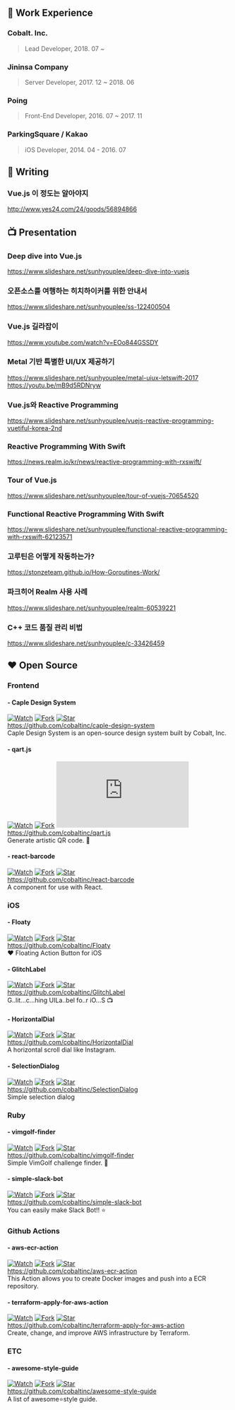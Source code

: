 ## 💼 Work Experience
### Cobalt. Inc.
> Lead Developer, 2018. 07 ~

### Jininsa Company
> Server Developer, 2017. 12 ~ 2018. 06

### Poing
> Front-End Developer, 2016. 07 ~ 2017. 11

### ParkingSquare / Kakao
> iOS Developer, 2014. 04 - 2016. 07

## 📘 Writing
### Vue.js 이 정도는 알아야지
http://www.yes24.com/24/goods/56894866

## 📺 Presentation
### Deep dive into Vue.js
https://www.slideshare.net/sunhyouplee/deep-dive-into-vuejs

### 오픈소스를 여행하는 히치하이커를 위한 안내서
https://www.slideshare.net/sunhyouplee/ss-122400504

### Vue.js 길라잡이
https://www.youtube.com/watch?v=EOo844GSSDY

### Metal 기반 특별한 UI/UX 제공하기
https://www.slideshare.net/sunhyouplee/metal-uiux-letswift-2017<br>
https://youtu.be/mB9d5RDNryw

### Vue.js와 Reactive Programming
https://www.slideshare.net/sunhyouplee/vuejs-reactive-programming-vuetiful-korea-2nd

### Reactive Programming With Swift
https://news.realm.io/kr/news/reactive-programming-with-rxswift/

### Tour of Vue.js
https://www.slideshare.net/sunhyouplee/tour-of-vuejs-70654520

### Functional Reactive Programming With Swift
https://www.slideshare.net/sunhyouplee/functional-reactive-programming-with-rxswift-62123571

### 고루틴은 어떻게 작동하는가?
https://stonzeteam.github.io/How-Goroutines-Work/

### 파크히어 Realm 사용 사례
https://www.slideshare.net/sunhyouplee/realm-60539221

### C++ 코드 품질 관리 비법
https://www.slideshare.net/sunhyouplee/c-33426459

## ❤️ Open Source
### Frontend
#### - Caple Design System 
[![Watch](https://img.shields.io/github/watchers/kciter/Floaty?style=social)](https://github.com/cobaltinc/caple-design-system/watchers)
[![Fork](https://img.shields.io/github/forks/kciter/Floaty?style=social)](https://github.com/cobaltinc/caple-design-system/network/members)
[![Star](https://img.shields.io/github/stars/cobaltinc/caple-design-system?style=social)](https://github.com/cobaltinc/caple-design-system/stargazers)<br>
https://github.com/cobaltinc/caple-design-system<br>
Caple Design System is an open-source design system built by Cobalt, Inc.

#### - qart.js
[![Watch](https://img.shields.io/github/watchers/kciter/Floaty?style=social)](https://github.com/kciter/qart.js/watchers)
[![Fork](https://img.shields.io/github/forks/kciter/Floaty?style=social)](https://github.com/kciter/qart.js/network/members)
[![Star](https://img.shields.io/github/stars/kciter/qart.js?style=social)](https://github.com/kciter/qart.js/stargazers)<br>
https://github.com/cobaltinc/qart.js<br>
Generate artistic QR code. 🎨

#### - react-barcode
[![Watch](https://img.shields.io/github/watchers/kciter/Floaty?style=social)](https://github.com/kciter/react-barcode/watchers)
[![Fork](https://img.shields.io/github/forks/kciter/Floaty?style=social)](https://github.com/kciter/react-barcode/network/members)
[![Star](https://img.shields.io/github/stars/kciter/react-barcode?style=social)](https://github.com/kciter/react-barcode/stargazers)<br>
https://github.com/cobaltinc/react-barcode<br>
A <Barcode/> component for use with React.

### iOS
#### - Floaty
[![Watch](https://img.shields.io/github/watchers/kciter/Floaty?style=social)](https://github.com/kciter/Floaty/watchers)
[![Fork](https://img.shields.io/github/forks/kciter/Floaty?style=social)](https://github.com/kciter/Floaty/network/members)
[![Star](https://img.shields.io/github/stars/kciter/Floaty?style=social)](https://github.com/kciter/Floaty/stargazers)<br>
https://github.com/cobaltinc/Floaty<br>
❤️ Floating Action Button for iOS

#### - GlitchLabel
[![Watch](https://img.shields.io/github/watchers/kciter/Floaty?style=social)](https://github.com/kciter/GlitchLabel/watchers)
[![Fork](https://img.shields.io/github/forks/kciter/Floaty?style=social)](https://github.com/kciter/GlitchLabel/network/members)
[![Star](https://img.shields.io/github/stars/kciter/GlitchLabel?style=social)](https://github.com/kciter/GlitchLabel/stargazers)<br>
https://github.com/cobaltinc/GlitchLabel<br>
G..lit...c...hing UILa..bel fo..r iO...S 📺

#### - HorizontalDial
[![Watch](https://img.shields.io/github/watchers/kciter/Floaty?style=social)](https://github.com/kciter/HorizontalDial/watchers)
[![Fork](https://img.shields.io/github/forks/kciter/Floaty?style=social)](https://github.com/kciter/HorizontalDial/network/members)
[![Star](https://img.shields.io/github/stars/kciter/HorizontalDial?style=social)](https://github.com/kciter/HorizontalDial/stargazers)<br>
https://github.com/cobaltinc/HorizontalDial<br>
A horizontal scroll dial like Instagram.

#### - SelectionDialog
[![Watch](https://img.shields.io/github/watchers/kciter/Floaty?style=social)](https://github.com/kciter/SelectionDialog/watchers)
[![Fork](https://img.shields.io/github/forks/kciter/Floaty?style=social)](https://github.com/kciter/SelectionDialog/network/members)
[![Star](https://img.shields.io/github/stars/kciter/SelectionDialog?style=social)](https://github.com/kciter/SelectionDialog/stargazers)<br>
https://github.com/cobaltinc/SelectionDialog<br>
Simple selection dialog

### Ruby
#### - vimgolf-finder
[![Watch](https://img.shields.io/github/watchers/kciter/Floaty?style=social)](https://github.com/kciter/vimgolf-finder/watchers)
[![Fork](https://img.shields.io/github/forks/kciter/Floaty?style=social)](https://github.com/kciter/vimgolf-finder/network/members)
[![Star](https://img.shields.io/github/stars/kciter/vimgolf-finder?style=social)](https://github.com/kciter/vimgolf-finder/stargazers)<br>
https://github.com/cobaltinc/vimgolf-finder<br>
Simple VimGolf challenge finder. 🔎

#### - simple-slack-bot
[![Watch](https://img.shields.io/github/watchers/kciter/Floaty?style=social)](https://github.com/kciter/simple-slack-bot/watchers)
[![Fork](https://img.shields.io/github/forks/kciter/Floaty?style=social)](https://github.com/kciter/simple-slack-bot/network/members)
[![Star](https://img.shields.io/github/stars/kciter/simple-slack-bot?style=social)](https://github.com/kciter/simple-slack-bot/stargazers)<br>
https://github.com/cobaltinc/simple-slack-bot<br>
You can easily make Slack Bot!! ⭐

### Github Actions
#### - aws-ecr-action
[![Watch](https://img.shields.io/github/watchers/kciter/Floaty?style=social)](https://github.com/kciter/aws-ecr-action/watchers)
[![Fork](https://img.shields.io/github/forks/kciter/Floaty?style=social)](https://github.com/kciter/aws-ecr-action/network/members)
[![Star](https://img.shields.io/github/stars/kciter/aws-ecr-action?style=social)](https://github.com/kciter/aws-ecr-action/stargazers)<br>
https://github.com/cobaltinc/aws-ecr-action<br>
This Action allows you to create Docker images and push into a ECR repository.

#### - terraform-apply-for-aws-action
[![Watch](https://img.shields.io/github/watchers/kciter/Floaty?style=social)](https://github.com/kciter/terraform-apply-for-aws-action/watchers)
[![Fork](https://img.shields.io/github/forks/kciter/Floaty?style=social)](https://github.com/kciter/terraform-apply-for-aws-action/network/members)
[![Star](https://img.shields.io/github/stars/kciter/terraform-apply-for-aws-action?style=social)](https://github.com/kciter/terraform-apply-for-aws-action/stargazers)<br>
https://github.com/cobaltinc/terraform-apply-for-aws-action<br>
Create, change, and improve AWS infrastructure by Terraform.

### ETC
#### - awesome-style-guide
[![Watch](https://img.shields.io/github/watchers/kciter/Floaty?style=social)](https://github.com/kciter/awesome-style-guide/watchers)
[![Fork](https://img.shields.io/github/forks/kciter/Floaty?style=social)](https://github.com/kciter/awesome-style-guide/network/members)
[![Star](https://img.shields.io/github/stars/kciter/awesome-style-guide?style=social)](https://github.com/kciter/awesome-style-guide/stargazers)<br>
https://github.com/cobaltinc/awesome-style-guide<br>
A list of awesome⭐style guide.


